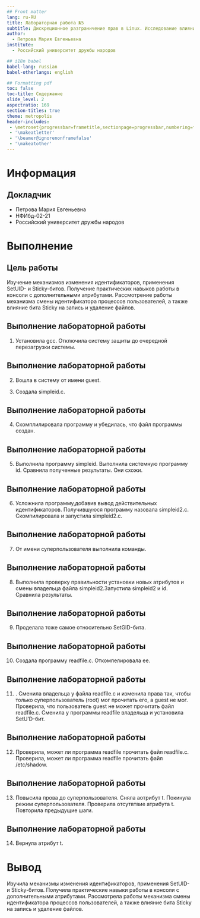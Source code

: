 ```yaml
---
## Front matter
lang: ru-RU
title: Лабораторная работа №5
subtitle: Дискреционное разграничение прав в Linux. Исследование влияния дополнительных атрибутов.
author:
  - Петрова Мария Евгеньевна
institute:
  - Российский университет дружбы народов

## i18n babel
babel-lang: russian
babel-otherlangs: english

## Formatting pdf
toc: false
toc-title: Содержание
slide_level: 2
aspectratio: 169
section-titles: true
theme: metropolis
header-includes:
 - \metroset{progressbar=frametitle,sectionpage=progressbar,numbering=fraction}
 - '\makeatletter'
 - '\beamer@ignorenonframefalse'
 - '\makeatother'
---
```


# Информация

## Докладчик

  * Петрова Мария Евгеньевна
  * НФИбд-02-21
  * Российский университет дружбы народов

# Выполнение

## Цель работы

Изучение механизмов изменения идентификаторов, применения SetUID- и Sticky-битов. Получение практических навыков работы в консоли с дополнительными атрибутами. Рассмотрение работы механизма смены идентификатора процессов пользователей, а также влияние бита Sticky на запись и удаление файлов.

## Выполнение лабораторной работы

1. Установила gcc. Отключила систему защиты до очередной перезагрузки системы. 

## Выполнение лабораторной работы

2. Вошла в систему от имени guest.

3. Создала  simpleid.c. 

## Выполнение лабораторной работы

4. Скомплилировала программу и убедилась, что файл программы создан. 


## Выполнение лабораторной работы

5. Выполнила программу simpleid. Выполнила системную программу id. Сравнила полученные результаты. Они схожи. 

## Выполнение лабораторной работы

6. Усложнила программу,добавив вывод действительных идентификаторов. Получившуюся программу назовала simpleid2.c.
Скомпилировала и запустила simpleid2.c. 

## Выполнение лабораторной работы

7. От имени суперпользователя выполнила команды. 

## Выполнение лабораторной работы

8. Выполнила проверку правильности установки новых атрибутов и смены
владельца файла simpleid2.Запустила simpleid2 и id. Сравнила результаты.  

## Выполнение лабораторной работы

9.  Проделала тоже самое относительно SetGID-бита. 

## Выполнение лабораторной работы

10. Создала программу readfile.c. Откомпелировала ее. 

## Выполнение лабораторной работы

11. . Сменила владельца у файла readfile.c и изменила права так, чтобы только суперпользователь (root) мог прочитать его, a guest не мог. Проверила, что пользователь guest не может прочитать файл readfile.c.
Сменила у программы readfile владельца и установила SetU’D-бит. 

## Выполнение лабораторной работы

12. Проверила, может ли программа readfile прочитать файл readfile.c. Проверила, может ли программа readfile прочитать файл /etc/shadow. 

## Выполнение лабораторной работы

13. Повысила прова до суперпользователя. Сняла аотрибут t. Покинула режим суперпользователя. Проверила отсутвтвие атрибута t. Повторила предыдущие шаги.

## Выполнение лабораторной работы

14. Вернула атрибут t. 

# Вывод

Изучила механизмы изменения идентификаторов, применения SetUID- и Sticky-битов. Получила практические навыки работы в консоли с дополнительными атрибутами. Рассмотрела работы механизма смены идентификатора процессов пользователей, а также влияние бита Sticky на запись и удаление файлов.










